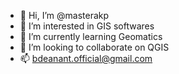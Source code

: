 - 👋 Hi, I’m @masterakp
- 👀 I’m interested in GIS softwares
- 🌱 I’m currently learning Geomatics
- 💞️ I’m looking to collaborate on QGIS
- 📫 bdeanant.official@gmail.com

<!---
masterakp/masterakp is a ✨ special ✨ repository because its `README.md` (this file) appears on your GitHub profile.
You can click the Preview link to take a look at your changes.
--->
